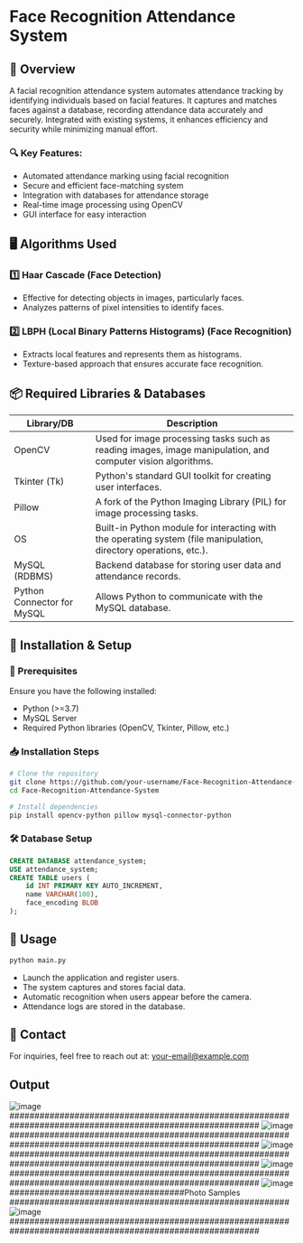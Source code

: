 # Face Recognition Attendance System

## 📌 Overview
A facial recognition attendance system automates attendance tracking by identifying individuals based on facial features. It captures and matches faces against a database, recording attendance data accurately and securely. Integrated with existing systems, it enhances efficiency and security while minimizing manual effort. 

### 🔍 Key Features:
- Automated attendance marking using facial recognition
- Secure and efficient face-matching system
- Integration with databases for attendance storage
- Real-time image processing using OpenCV
- GUI interface for easy interaction

## 🖥️ Algorithms Used

### 1️⃣ Haar Cascade (Face Detection)
- Effective for detecting objects in images, particularly faces.
- Analyzes patterns of pixel intensities to identify faces.

### 2️⃣ LBPH (Local Binary Patterns Histograms) (Face Recognition)
- Extracts local features and represents them as histograms.
- Texture-based approach that ensures accurate face recognition.

## 📦 Required Libraries & Databases

| Library/DB  | Description |
|-------------|-------------|
| OpenCV  | Used for image processing tasks such as reading images, image manipulation, and computer vision algorithms. |
| Tkinter (Tk)  | Python's standard GUI toolkit for creating user interfaces. |
| Pillow  | A fork of the Python Imaging Library (PIL) for image processing tasks. |
| OS  | Built-in Python module for interacting with the operating system (file manipulation, directory operations, etc.). |
| MySQL (RDBMS)  | Backend database for storing user data and attendance records. |
| Python Connector for MySQL  | Allows Python to communicate with the MySQL database. |

## 🚀 Installation & Setup

### 🔧 Prerequisites
Ensure you have the following installed:
- Python (>=3.7)
- MySQL Server
- Required Python libraries (OpenCV, Tkinter, Pillow, etc.)

### 📥 Installation Steps
```sh
# Clone the repository
git clone https://github.com/your-username/Face-Recognition-Attendance-System.git
cd Face-Recognition-Attendance-System

# Install dependencies
pip install opencv-python pillow mysql-connector-python
```

### 🛠️ Database Setup
```sql
CREATE DATABASE attendance_system;
USE attendance_system;
CREATE TABLE users (
    id INT PRIMARY KEY AUTO_INCREMENT,
    name VARCHAR(100),
    face_encoding BLOB
);
```

## 🎯 Usage
```sh
python main.py
```
- Launch the application and register users.
- The system captures and stores facial data.
- Automatic recognition when users appear before the camera.
- Attendance logs are stored in the database.


## 📧 Contact
For inquiries, feel free to reach out at: [your-email@example.com](mailto:your-email@example.com)

## Output 
![image](https://github.com/user-attachments/assets/c1a72fe7-8238-427b-a999-06593849972c)
##########################################################################################################
![image](https://github.com/user-attachments/assets/8e57f2ce-8e83-4e23-98a9-87e847b6444b)
##########################################################################################################
![image](https://github.com/user-attachments/assets/2e77efbe-aebf-4db6-a2b0-251fa3cea8fa)
##########################################################################################################
![image](https://github.com/user-attachments/assets/a6f459d5-3739-4cf6-a233-79eedf896931)
##########################################################################################################
![image](https://github.com/user-attachments/assets/d7164e75-cb66-483f-81fb-8b424e849959)
###################################Photo Samples ########################################################
![image](https://github.com/user-attachments/assets/5dd0ed5e-5ec8-4abd-a7ee-985bde726626)
##########################################################################################################


